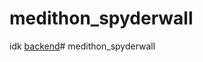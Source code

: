 # medithon_spyderwall
idk
[backend](https://drive.google.com/drive/folders/1-hLG1mHdf0JRhxWlIH0bl0HJW9kTuQ2p?usp=drive_link)# medithon_spyderwall

